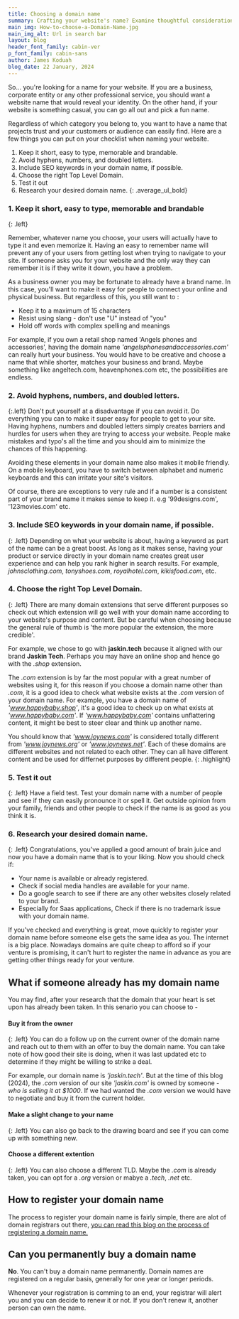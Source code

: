 ```yaml
---
title: Choosing a domain name
summary: Crafting your website's name? Examine thoughtful considerations for your ideal domain. 
main_img: How-to-choose-a-Domain-Name.jpg
main_img_alt: Url in search bar
layout: blog
header_font_family: cabin-ver
p_font_family: cabin-sans
author: James Koduah
blog_date: 22 January, 2024
---
```


So... you're looking for a name for your website.
If you are a business, corporate entity or any other professional service, you should want a website name that would reveal your identity. On the other hand, if your website is something casual, you can go all out and pick a fun name.

Regardless of which category you belong to, you want to have a name that projects trust and your customers or audience can easily find. Here are a few things you can put on your checklist when naming your website.

1. Keep it short, easy to type, memorable and brandable.
2. Avoid hyphens, numbers, and doubled letters.
3. Include SEO keywords in your domain name, if possible.
4. Choose the right Top Level Domain.
5. Test it out
6. Research your desired domain name.
{: .average_ul_bold}


### 1\. Keep it short, easy to type, memorable and brandable
{: .left}

Remember, whatever name you choose, your users will actually have to type it and even memorize it. Having an easy to remember name will prevent any of your users from getting lost when trying to navigate to your site. If someone asks you for your website and the only way they can remember it is if they write it down, you have a problem. 

As a business owner you may be fortunate to already have a brand name. In this case, you'll want to make it easy for people to connect your online and physical business. But regardless of this, you still want to :

* Keep it to a maximum of 15 characters
* Resist using slang - don't use "U" instead of "you"
* Hold off words with complex spelling and meanings

For example, if you own a retail shop named 'Angels phones and accessories', having the domain name *'angelsphonesandaccessories.com'* can really hurt your business. You would have to be creative and choose a name that while shorter, matches your business and brand. Maybe something like angeltech.com, heavenphones.com etc, the possibilities are endless.


### 2\. Avoid hyphens, numbers, and doubled letters.
{:.left}
Don't put yourself at a disadvantage if you can avoid it. Do everything you can to make it super easy for people to get to your site. Having hyphens, numbers and doubled letters simply creates barriers and hurdles for users when they are trying to access your website. People make mistakes and typo's all the time and you should aim to minimize the chances of this happening.

Avoiding these elements in your domain name also makes it mobile friendly. On a mobile keyboard, you have to switch between alphabet and numeric keyboards and this can irritate your site's visitors.

Of course, there are exceptions to very rule and if a number is a consistent part of your brand name it makes sense to keep it. e.g '99designs.com', '123movies.com' etc.


### 3. Include SEO keywords in your domain name, if possible.
{: .left}
Depending on what your website is about, having a keyword as part of the name can be a great boost. As long as it makes sense, having your product or service directly in your domain name creates great user experience and can help you rank higher in search results.
For example, *johnsclothing.com*, *tonyshoes.com*, *royalhotel.com*, *kikisfood.com*, etc.

### 4. Choose the right Top Level Domain.
{: .left}
There are many domain extensions that serve different purposes so check out which extension will go well with your domain name according to your website's purpose and content. But be careful when choosing because the general rule of thumb is 'the more popular the extension, the more credible'.

For example, we chose to go with **jaskin.tech** because it aligned with our brand **Jaskin Tech**. Perhaps you may have an online shop and hence go with the *.shop* extension.

The *.com* extension is by far the most popular with a great number of websites using it, for this reason if you choose a domain name other than *.com*, it is a good idea to check what website exists at the *.com* version of your domain name. For example, you have a domain name of *'www.happybaby.shop'*, it's a good idea to check up on what exists at *'www.happybaby.com'*. If *'www.happybaby.com'* contains unflattering content, it might be best to steer clear and think up another name.

You should know that *'www.joynews.com'* is considered totally different from *'www.joynews.org'* or *'www.joynews.net'*. Each of these domains are different websites and not related to each other. They can all have different content and be used for differnet purposes by different people.
{: .highlight} 

### 5. Test it out
{: .left}
Have a field test. Test your domain name with a number of people and see if they can easily pronounce it or spell it. Get outside opinion from your family, friends and other people to check if the name is as good as you think it is.

### 6. Research your desired domain name.
{: .left}
Congratulations, you've applied a good amount of brain juice and now you have a domain name that is to your liking. Now you should check if: 

* Your name is available or already registered.
* Check if social media handles are available for your name.
* Do a google search to see if there are any other websites closely related to your brand.
* Especially for Saas applications, Check if there is no trademark issue with your domain name.

If you've checked and everything is great, move quickly to register your domain name before someone else gets the same idea as you. The internet is a big place. Nowadays domains are quite cheap to afford so if your venture is promising, it can't hurt to register the name in advance as you are getting other things ready for your venture.


## What if someone already has my domain name
You may find, after your research that the domain that your heart is set upon has already been taken. In this senario you can choose to - 

#### Buy it from the owner
{: .left}
You can do a follow up on the current owner of the domain name and reach out to them with an offer to buy the domain name. You can take note of how good their site is doing, when it was last updated etc to determine if they might be willing to strike a deal.

For example, our domain name is *'jaskin.tech'*. But at the time of this blog (2024), the *.com* version of our site *'jaskin.com'* is owned by someone - *who is selling it at $1000*. If we had wanted the *.com* version we would have to negotiate and buy it from the current holder.

#### Make a slight change to your name
{: .left}
You can also go back to the drawing board and see if you can come up with something new.

#### Choose a different extention
{: .left}
You can also choose a different TLD. Maybe the *.com* is already taken, you can opt for a *.org* version or mabye a *.tech*, *.net* etc.



## How to register your domain name
The process to register your domain name is fairly simple, there are alot of domain registrars out there, [you can read this blog on the process of registering a domain name.](/)

## Can you permanently buy a domain name
**No**. You can't buy a domain name permanently. Domain names are registered on a regular basis, generally for one year or longer periods.

Whenever your registration is comming to an end, your registrar will alert you and you can decide to renew it or not. If you don't renew it, another person can own the name.